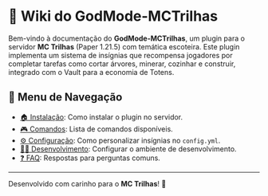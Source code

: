 # 📖 Wiki do GodMode-MCTrilhas

Bem-vindo à documentação do **GodMode-MCTrilhas**, um plugin para o servidor **MC Trilhas** (Paper 1.21.5) com temática escoteira. Este plugin implementa um sistema de insígnias que recompensa jogadores por completar tarefas como cortar árvores, minerar, cozinhar e construir, integrado com o Vault para a economia de Totens.

## 🌲 Menu de Navegação
- [🏠 Instalação](instalacao.md): Como instalar o plugin no servidor.
- [🎮 Comandos](comandos.md): Lista de comandos disponíveis.
- [⚙️ Configuração](configuracao.md): Como personalizar insígnias no `config.yml`.
- [🧑‍💻 Desenvolvimento](desenvolvimento.md): Configurar o ambiente de desenvolvimento.
- [❓ FAQ](faq.md): Respostas para perguntas comuns.

---

Desenvolvido com carinho para o **MC Trilhas**! 🌲